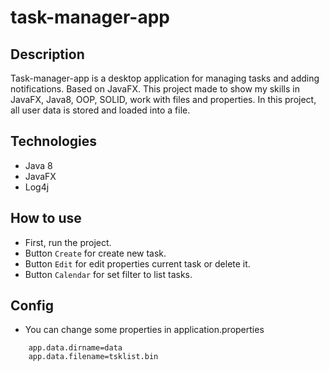 # task-manager-app

## Description
Task-manager-app is a desktop application for managing tasks and adding notifications. 
Based on JavaFX.
This project made to show my skills in JavaFX, Java8, OOP, SOLID, work with files and properties. 
In this project, all user data is stored and loaded into a file.

## Technologies
- Java 8
- JavaFX
- Log4j

## How to use
- First, run the project. 
- Button `Create` for create new task.
- Button `Edit` for edit properties current task or delete it.
- Button `Calendar` for set filter to list tasks.

## Config
- You can change some properties in application.properties
````
    app.data.dirname=data
    app.data.filename=tsklist.bin
````
